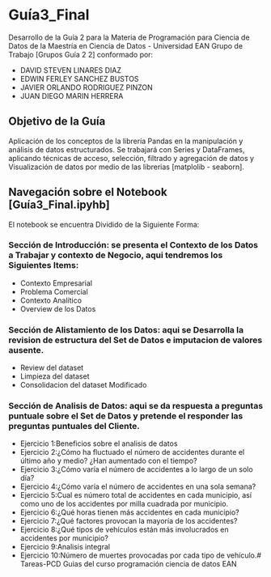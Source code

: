 # Guía3_Final
Desarrollo de la Guía 2 para la Materia de Programación para Ciencia de Datos de la Maestría en Ciencia de Datos  - Universidad EAN
Grupo de Trabajo [Grupos Guía 2 2] conformado por: 

* DAVID STEVEN LINARES DIAZ
* EDWIN FERLEY SANCHEZ BUSTOS
* JAVIER ORLANDO RODRIGUEZ PINZON
* JUAN DIEGO MARIN HERRERA

## Objetivo de la Guía
Aplicación de los conceptos de la librería Pandas en la manipulación y análisis de datos estructurados. Se trabajará con Series y DataFrames, aplicando técnicas de acceso, selección, filtrado y agregación de datos y Visualización de datos por medio de las librerias [matplolib - seaborn]. 

## Navegación sobre el Notebook [Guía3_Final.ipyhb]
El notebook se encuentra Dividido de la Siguiente Forma: 
### **Sección de Introducción**: se presenta el Contexto de los Datos a Trabajar y contexto de Negocio, aqui tendremos los Siguientes Items: 

*   Contexto Empresarial
*   Problema Comercial
*   Contexto Analítico
*   Overview  de los Datos


### **Sección de Alistamiento de los Datos**: aqui se Desarrolla la revision de estructura del Set de Datos e imputacion de valores ausente.

*   Review del dataset
*   Limpieza del dataset
*   Consolidacion del dataset Modificado


### **Sección de Analisis de Datos**: aqui se da respuesta a preguntas puntuale sobre el Set de Datos y pretende el responder las preguntas puntuales del Cliente.


*   Ejercicio  1:Beneficios sobre el analisis de datos
*   Ejercicio  2:¿Cómo ha fluctuado el número de accidentes durante el último año y medio? ¿Han aumentado con el tiempo?
*   Ejercicio  3:¿Cómo varía el número de accidentes a lo largo de un solo día?
*   Ejercicio  4:¿Cómo varía el número de accidentes en una sola semana? 
*   Ejercicio  5:Cual es número total de accidentes en cada municipio, así como uno de los accidentes por milla cuadrada por municipio. 
*   Ejercicio  6:¿Qué horas tienen más accidentes en cada municipio?
*   Ejercicio  7:¿Qué factores provocan la mayoría de los accidentes?
*   Ejercicio  8:¿Qué tipos de vehículos están más involucrados en accidentes por municipio? 
*   Ejercicio  9:Analisis integral
*   Ejercicio 10:Número de muertes provocadas por cada tipo de vehículo.# Tareas-PCD
Guias del curso programación ciencia de datos EAN
